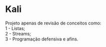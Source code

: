 # Kali
Projeto apenas de revisão de conceitos como: <br />
1 - Listas;<br />
2 - Streams;<br />
3 - Programação defensiva e afins.<br />
